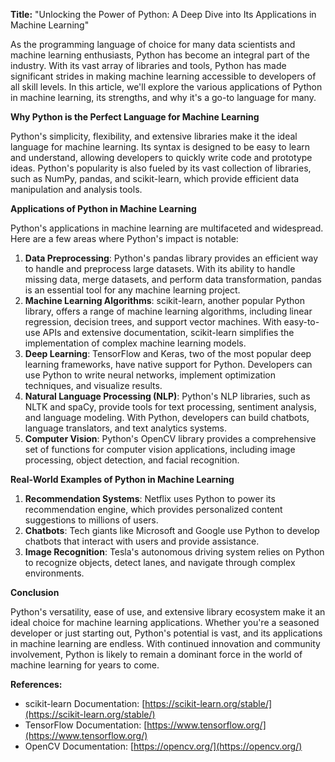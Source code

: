 **Title:** "Unlocking the Power of Python: A Deep Dive into Its Applications in Machine Learning"

As the programming language of choice for many data scientists and machine learning enthusiasts, Python has become an integral part of the industry. With its vast array of libraries and tools, Python has made significant strides in making machine learning accessible to developers of all skill levels. In this article, we'll explore the various applications of Python in machine learning, its strengths, and why it's a go-to language for many.

**Why Python is the Perfect Language for Machine Learning**

Python's simplicity, flexibility, and extensive libraries make it the ideal language for machine learning. Its syntax is designed to be easy to learn and understand, allowing developers to quickly write code and prototype ideas. Python's popularity is also fueled by its vast collection of libraries, such as NumPy, pandas, and scikit-learn, which provide efficient data manipulation and analysis tools.

**Applications of Python in Machine Learning**

Python's applications in machine learning are multifaceted and widespread. Here are a few areas where Python's impact is notable:

1. **Data Preprocessing**: Python's pandas library provides an efficient way to handle and preprocess large datasets. With its ability to handle missing data, merge datasets, and perform data transformation, pandas is an essential tool for any machine learning project.
2. **Machine Learning Algorithms**: scikit-learn, another popular Python library, offers a range of machine learning algorithms, including linear regression, decision trees, and support vector machines. With easy-to-use APIs and extensive documentation, scikit-learn simplifies the implementation of complex machine learning models.
3. **Deep Learning**: TensorFlow and Keras, two of the most popular deep learning frameworks, have native support for Python. Developers can use Python to write neural networks, implement optimization techniques, and visualize results.
4. **Natural Language Processing (NLP)**: Python's NLP libraries, such as NLTK and spaCy, provide tools for text processing, sentiment analysis, and language modeling. With Python, developers can build chatbots, language translators, and text analytics systems.
5. **Computer Vision**: Python's OpenCV library provides a comprehensive set of functions for computer vision applications, including image processing, object detection, and facial recognition.

**Real-World Examples of Python in Machine Learning**

1. **Recommendation Systems**: Netflix uses Python to power its recommendation engine, which provides personalized content suggestions to millions of users.
2. **Chatbots**: Tech giants like Microsoft and Google use Python to develop chatbots that interact with users and provide assistance.
3. **Image Recognition**: Tesla's autonomous driving system relies on Python to recognize objects, detect lanes, and navigate through complex environments.

**Conclusion**

Python's versatility, ease of use, and extensive library ecosystem make it an ideal choice for machine learning applications. Whether you're a seasoned developer or just starting out, Python's potential is vast, and its applications in machine learning are endless. With continued innovation and community involvement, Python is likely to remain a dominant force in the world of machine learning for years to come.

**References:**

* scikit-learn Documentation: [https://scikit-learn.org/stable/](https://scikit-learn.org/stable/)
* TensorFlow Documentation: [https://www.tensorflow.org/](https://www.tensorflow.org/)
* OpenCV Documentation: [https://opencv.org/](https://opencv.org/)
